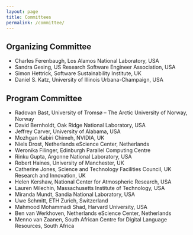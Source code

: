 ```yaml
---
layout: page
title: Committees
permalink: /committee/
---
```


## Organizing Committee

- Charles Ferenbaugh, Los Alamos National Laboratory, USA
- Sandra Gesing, US Research Software Engineer Association, USA
- Simon Hettrick, Software Sustainability Institute, UK
- Daniel S. Katz, University of Illinois Urbana-Champaign, USA

## Program Committee

- Radovan Bast, University of Tromsø – The Arctic University of Norway, Norway
- David Bernholdt, Oak Ridge National Laboratory, USA
- Jeffrey Carver, University of Alabama, USA
- Mozhgan Kabiri Chimeh, NVIDIA, UK
- Niels Drost, Netherlands eScience Center, Netherlands
- Weronika Filinger, Edinburgh Parallel Computing Centre
- Rinku Gupta, Argonne National Laboratory, USA
- Robert Haines, University of Manchester, UK
- Catherine Jones, Science and Technology Facilities Council, UK Research and
Innovation, UK
- Helen Kershaw, National Center for Atmospheric Research, USA
- Lauren Milechin, Massachusetts Institute of Technology, USA
- Miranda Mundt, Sandia National Laboratory, USA
- Uwe Schmitt, ETH Zurich, Switzerland
- Mahmood Mohammadi Shad, Harvard University, USA
- Ben van Werkhoven, Netherlands eScience Center, Netherlands
- Menno van Zaanen, South African Centre for Digital Language Resources, South Africa
